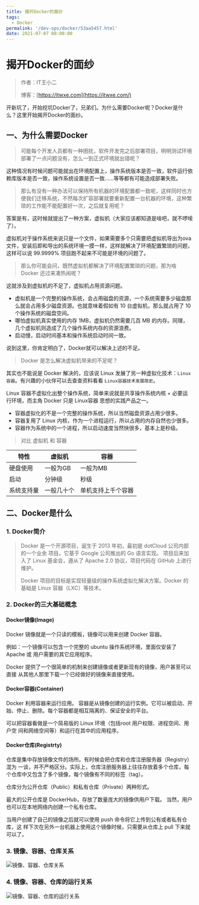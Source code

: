```yaml
---
title: 揭开Docker的面纱
tags: 
  - Docker
permalink: '/dev-ops/docker/53aa5457.html'
date: 2021-07-07 00:00:00
---
```


# 揭开Docker的面纱

> 作者：IT王小二
>
> 博客：[https://itwxe.com](https://itwxe.com/)

开新坑了，开始挖坑Docker了，兄弟们。为什么需要Docker呢？Docker是什么？这里开始揭开Docker的面纱。

## 一、为什么需要Docker

> 可能每个开发人员都有一种困扰，软件开发完之后部署项目，明明测试环境部署了一点问题没有，怎么一到正式环境就出错呢？

这种情况有时候问题可能就出在环境配置上，操作系统版本是否一致，软件运行依赖库版本是否一致，操作系统设置是否一致......等等都有可能造成部署失败。

> 那么有没有一种办法可以保持所有机器的环境配置都一致呢，这样同时也方便我们迁移系统，不然每次扩容部署就要重新配置一台机器的环境，这种繁琐的工作能不能配置好一次，之后就复用呢？

答案是有，这时候就提出了一种方案，虚拟机（大家应该都知道是啥吧，就不啰嗦了）。

虚拟机对于操作系统来说只是一个文件，如果需要多个只需要把虚拟机导出为ova文件，安装后即和导出的系统环境一摸一样，这样就解决了环境配置繁琐的问题，这样可以说 99.9999% 项目跑不起来不可能是环境的问题了。

> 那么你可能会问，既然虚拟机都解决了环境配置繁琐的问题，那为啥 Docker 还过来凑热闹呢？

这就涉及到虚拟机的不足了，虚拟机占用资源问题。
- 虚拟机是一个完整的操作系统，会占用磁盘的资源，一个系统需要多少磁盘那么就会占用多少磁盘资源。也就意味着假如有 10 台虚拟机，那么就占用了 10 个操作系统的磁盘空间。
- 哪怕虚拟机真实使用的内存 1MB，虚拟机仍然需要几百 MB 的内存。同理，几个虚拟机则造成了几个操作系统内存的资源浪费。
- 启动慢，启动时间基本和操作系统启动时间一致。

说到这里，你肯定明白了，Docker就可以解决上述的不足。

> Docker 是怎么解决虚拟机带来的不足呢？

其实也不能说是 Docker 解决的，应该说 Linux 发展了另一种虚拟化技术：`Linux容器`。有兴趣的小伙伴可以去查查资料看看 `Linux容器技术发展简史`。

Linux 容器不虚拟化出整个操作系统，简单来说就是共享操作系统内核 + 必要运行环境，而主角 Docker 只是 Linux容器 思想的实践产品之一。

- 容器虚拟化的不是一个完整的操作系统，所以当然磁盘资源占用少很多。
- 容器复用了 Linux 内核，作为一个进程运行，所以占用的内存自然也少很多。
- 容器作为系统中的一个进程，所以启动速度当然快很多，基本上是秒级。

> 对比 虚拟机 和 容器

| 特性       | 虚拟机     | 容器               |
| ---------- | ---------- | ------------------ |
| 硬盘使用   | 一般为GB   | 一般为MB           |
| 启动       | 分钟级     | 秒级               |
| 系统支持量 | 一般几十个 | 单机支持上千个容器 |

## 二、Docker是什么

### 1. Docker简介

> Docker 是一个开源项目，诞生于 2013 年初，最初是 dotCloud 公司内部的一个业余 项目。它基于 Google 公司推出的 Go 语言实现。 项目后来加入了 Linux 基金会，遵从了 Apache 2.0 协议，项目代码在 GitHub 上进行维护。
>
> Docker 项目的目标是实现轻量级的操作系统虚拟化解决方案。Docker 的基础是 Linux 容器（LXC）等技术。

### 2. Docker的三大基础概念

#### Docker镜像(Image)

Docker 镜像就是一个只读的模板，镜像可以用来创建 Docker 容器。 

例如：一个镜像可以包含一个完整的 ubuntu 操作系统环境，里面仅安装了 Apache 或 用户需要的其它应用程序。

Docker 提供了一个很简单的机制来创建镜像或者更新现有的镜像，用户甚至可以直接 从其他人那里下载一个已经做好的镜像来直接使用。

#### Docker容器(Container)

Docker 利用容器来运行应用。 容器是从镜像创建的运行实例。它可以被启动、开始、停止、删除。每个容器都是相互隔离的、保证安全的平台。

可以把容器看做是一个简易版的 Linux 环境（包括root 用户权限、进程空间、用户空 间和网络空间等）和运行在其中的应用程序。

#### Docker仓库(Registrty)

仓库是集中存放镜像文件的场所。有时候会把仓库和仓库注册服务器（Registry）混为 一谈，并不严格区分。实际上，仓库注册服务器上往往存放着多个仓库，每个仓库中又包含了多个镜像，每个镜像有不同的标签（tag）。

 仓库分为公开仓库（Public）和私有仓库（Private）两种形式。

最大的公开仓库是 DockerHub，存放了数量庞大的镜像供用户下载。 当然，用户也可以在本地网络内创建一个私有仓库。

当用户创建了自己的镜像之后就可以使用 push 命令将它上传到公有或者私有仓库，这 样下次在另外一台机器上使用这个镜像时候，只需要从仓库上 pull 下来就可以了。

### 3. 镜像、容器、仓库关系

![镜像、容器、仓库关系](https://img.itwxe.com/i/2021/08/6bd72db05fa87.png)

### 4. 镜像、容器、仓库的运行关系

![镜像、容器、仓库的运行关系](https://img.itwxe.com/i/2021/08/0c1518fe6157e.png)


